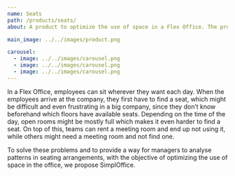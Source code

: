 ```yaml
---
name: Seats
path: /products/seats/
about: A product to optimize the use of space in a Flex Office. The product will achieve this by providing information of the occupancy of seats and meeting rooms in a office, which will make it easier for employees to access these resources and will allow the management to use the information to improve the use of these resources.

main_image: ../../images/product.png

carousel:
  - image: ../../images/carousel.png
  - image: ../../images/carousel.png
  - image: ../../images/carousel.png
---
```


In a Flex Office, employees can sit wherever they want each day. When the employees arrive at the company, they first have to find a seat, which might be difficult and even frustrating in a big company, since they don’t know beforehand which floors have available seats. Depending on the time of the day, open rooms might be mostly full which makes it even harder to find a seat. On top of this, teams can rent a meeting room and end up not using it, while others might need a meeting room and not find one.

To solve these problems and to provide a way for managers to analyse patterns in seating arrangements, with the objective of optimizing the use of space in the office, we propose SimplOffice.
